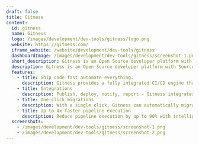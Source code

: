 ```yaml
---
draft: false
title: Gitness
content:
  id: gitness
  name: Gitness
  logo: /images/development/dev-tools/gitness/logo.png
  website: https://gitness.com/
  iframe_website: /website/development/dev-tools/gitness
  dashboardImage: /images/development/dev-tools/gitness/screenshot-1.png
  short_description: Gitness is an Open Source developer platform with Source Control Management, Continuous Integration, and Continuous Delivery.
  description: Gitness is an Open Source developer platform with Source Control Management, Continuous Integration, and Continuous Delivery.
  features:
    - title: Ship code fast automate everything.
      description: Gitness provides a fully integrated CI/CD engine that is big on features and light on the learning curve.
    - title: Integrations
      description: Publish, deploy, notify, report - Gitness integrates with your favorite tools. Create custom integration with ease and share with the community.
    - title: One-click migrations
      description: With a single click, Gitness can automatically migrate code repositories and pipelines from GitHub, GitLab, Bitbucket, Circle, and more.
    - title: Up to 4x faster pipeline execution
      description: Reduce pipeline execution by up to 90% with intelligent test selection and caching. Powered by advanced instrumentation and call graph analysis.
  screenshots:
    - /images/development/dev-tools/gitness/screenshot-1.png
    - /images/development/dev-tools/gitness/screenshot-2.png
---
```

